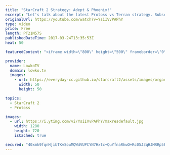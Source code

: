 ```yaml
---
title: "StarCraft 2 Strategy: Adept & Phoenix!"
excerpt: "Let's talk about the latest Protoss vs Terran strategy. Subscribe for more videos: http://lowko.tv/youtube Proxy Oracle build: https://goo.gl/CvGoaB  The Protoss versus Terran match-up has been a tough one for Protoss over the last few months. However, recently the match-up has started looking in favour"
originalUrl: https://youtube.com/watch?v=YsiIVvPAPhY
type: video
price: Free
length: PT21M57S
publishedDateTime: 2017-03-24T13:35:53Z
heat: 50

featuredContent: "<iframe width=\"800\" height=\"500\" frameborder=\"0\" src=\"https://www.youtube.com/embed/YsiIVvPAPhY\" allow=\"accelerometer; autoplay; encrypted-media; gyroscope; picture-in-picture\" allowfullscreen></iframe>"

provider:
  name: LowkoTV
  domain: lowko.tv
  images:
    - url: https://everyday-cc.github.io/starcraft2/assets/images/organizations/lowko.tv-50x50.jpg
      width: 50
      height: 50

topics:
  - StarCraft 2
  - Protoss

images:
  - url: https://i.ytimg.com/vi/YsiIVvPAPhY/maxresdefault.jpg
    width: 1280
    height: 720
    isCached: true

secured: "40xmk9fqnHjibTKvSouMQWdVUPCYN7Hxtc+QuYfnaRhwO+Rc05J3qHJMRRp5F5hTHjQfYB1dhDGfN4XtYxL43oZizwwC3aCZAu7szEHLdPpFLl0IBmQ+W5CHr1DSJw04xv3Hgu+hQSIEvl7cRPYH9vMYmQjgYAdeNn8VIcxWTweFe+OFv54c9pIDPUvZ5bwjY+9fl1hetDNcysnvh58vAdTqATwvO5bh52qKrAVVPeeopaJOHkpmjMGkhkPn+OhXHrcTlJ9NfhU+hrpcAwsSNZ8Xu+ZF6PIebNL1eAjKBFdi3VBPaAr9/g3LwwS8JlG2r6pxPNg51cmRPnsBTpesi4Kdoa5Q98UPb8nmHqra7sUfXsFnrrlLER0XG60Xj1PMYXrq61yd6oJUoW3VCZTeMPqNYgDFwE/NxWOcJqCTC5M=;k/Hr8n3mYQcu+psD8/SM1A=="
---
```


